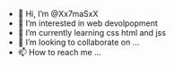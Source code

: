 - 👋 Hi, I’m @Xx7maSxX
- 👀 I’m interested in web devolpopment
- 🌱 I’m currently learning css html and jss
- 💞️ I’m looking to collaborate on ...
- 📫 How to reach me ...

<!---
Xx7maSxX/Xx7maSxX is a ✨ special ✨ repository because its `README.md` (this file) appears on your GitHub profile.
You can click the Preview link to take a look at your changes.
--->
